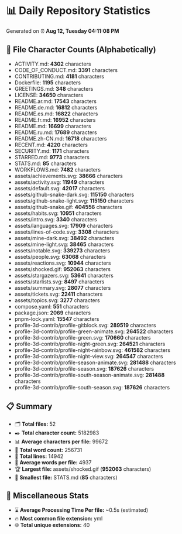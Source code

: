# 📊 Daily Repository Statistics
Generated on ⏰ **Aug 12, Tuesday 04:11:08 PM**

## 📂 File Character Counts (Alphabetically)
- ACTIVITY.md: **4302** characters
- CODE_OF_CONDUCT.md: **3391** characters
- CONTRIBUTING.md: **4181** characters
- Dockerfile: **1195** characters
- GREETINGS.md: **348** characters
- LICENSE: **34650** characters
- README.ar.md: **17543** characters
- README.de.md: **16812** characters
- README.es.md: **16822** characters
- README.fr.md: **16952** characters
- README.md: **16699** characters
- README.ru.md: **17689** characters
- README.zh-CN.md: **16718** characters
- RECENT.md: **4220** characters
- SECURITY.md: **1171** characters
- STARRED.md: **9773** characters
- STATS.md: **85** characters
- WORKFLOWS.md: **7482** characters
- assets/achievements.svg: **38666** characters
- assets/activity.svg: **11949** characters
- assets/default.svg: **42017** characters
- assets/github-snake-dark.svg: **115150** characters
- assets/github-snake-light.svg: **115150** characters
- assets/github-snake.gif: **404556** characters
- assets/habits.svg: **10951** characters
- assets/intro.svg: **3340** characters
- assets/languages.svg: **17909** characters
- assets/lines-of-code.svg: **3308** characters
- assets/mine-dark.svg: **38492** characters
- assets/mine-light.svg: **38465** characters
- assets/notable.svg: **339273** characters
- assets/people.svg: **63068** characters
- assets/reactions.svg: **10944** characters
- assets/shocked.gif: **952063** characters
- assets/stargazers.svg: **53641** characters
- assets/starlists.svg: **8497** characters
- assets/summary.svg: **28077** characters
- assets/tickets.svg: **22411** characters
- assets/topics.svg: **3277** characters
- compose.yaml: **551** characters
- package.json: **2069** characters
- pnpm-lock.yaml: **15547** characters
- profile-3d-contrib/profile-gitblock.svg: **289519** characters
- profile-3d-contrib/profile-green-animate.svg: **264522** characters
- profile-3d-contrib/profile-green.svg: **170660** characters
- profile-3d-contrib/profile-night-green.svg: **264521** characters
- profile-3d-contrib/profile-night-rainbow.svg: **461582** characters
- profile-3d-contrib/profile-night-view.svg: **264547** characters
- profile-3d-contrib/profile-season-animate.svg: **281488** characters
- profile-3d-contrib/profile-season.svg: **187626** characters
- profile-3d-contrib/profile-south-season-animate.svg: **281488** characters
- profile-3d-contrib/profile-south-season.svg: **187626** characters

## 📋 Summary
- 🗂️ **Total files:** 52
- ✒️ **Total character count:** 5182983
- 📊 **Average characters per file:** 99672
- 📝 **Total word count:** 256731
- 🧾 **Total lines:** 14942
- 📐 **Average words per file:** 4937
- 🏆 **Largest file:** assets/shocked.gif (**952063** characters)
- 🥉 **Smallest file:** STATS.md (**85** characters)

## 🌟 Miscellaneous Stats
- ⌛ **Average Processing Time Per file:** ~0.5s (estimated)
- 🔥 **Most common file extension:** yml
- 🌐 **Total unique extensions:** 40
